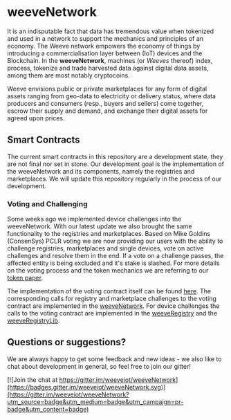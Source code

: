 # weeveNetwork
It is an indisputable fact that data has tremendous value when tokenized and used in a network to support the mechanics and principles of an economy. The Weeve network empowers the economy of things by introducing a commercialisation layer between (IoT) devices and the Blockchain. In the **weeveNetwork**, machines (or *Weeves* thereof) index, process, tokenize and trade harvested data against digital data assets, among them are most notably cryptocoins.

Weeve envisions public or private marketplaces for any form of digital assets ranging from geo-data to electricity or delivery status, where data producers and consumers (resp., buyers and sellers) come together, escrow their supply and demand, and exchange their digital assets for agreed upon prices.

## Smart Contracts
The current smart contracts in this repository are a development state, they are not final nor set in stone. Our development goal is the implementation of the weeveNetwork and its components, namely the registries and marketplaces. We will update this repository regularly in the process of our development.  

### Voting and Challenging
Some weeks ago we implemented device challenges into the weeveNetwork. With our latest update we also brought the same functionality to the registries and marketplaces. Based on Mike Goldins (ConsenSys) PCLR voting we are now providing our users with the ability to challenge registries, marketplaces and single devices, vote on active challenges and resolve them in the end. If a vote on a challenge passes, the affected entity is being excluded and it's stake is slashed. For more details on the voting process and the token mechanics we are referring to our [token paper](https://weeve.network/cache/assets/fo0rvac1gv8v/54LNfLzq5O8sco4mA2QyQ6/6739ded3cd2e825b995ed5e8e7bcc185/Weeve_Token_Model__1_.pdf).

The implementation of the voting contract itself can be found [here](https://github.com/weeveiot/weeveNetwork/blob/master/contracts/weeveVoting.sol). The corresponding calls for registry and marketplace challenges to the voting contract are implemented in the [weeveNetwork](https://github.com/weeveiot/weeveNetwork/blob/master/contracts/weeveNetwork.sol). For device challenges the calls to the voting contract are implemented in the [weeveRegistry](https://github.com/weeveiot/weeveNetwork/blob/master/contracts/weeveRegistry.sol) and the [weeveRegistryLib](https://github.com/weeveiot/weeveNetwork/blob/master/contracts/libraries/weeveRegistryLib.sol).

## Questions or suggestions?
We are always happy to get some feedback and new ideas - we also like to chat about development in general, so feel free to join our gitter!

[![Join the chat at https://gitter.im/weeveiot/weeveNetwork](https://badges.gitter.im/weeveiot/weeveNetwork.svg)](https://gitter.im/weeveiot/weeveNetwork?utm_source=badge&utm_medium=badge&utm_campaign=pr-badge&utm_content=badge)